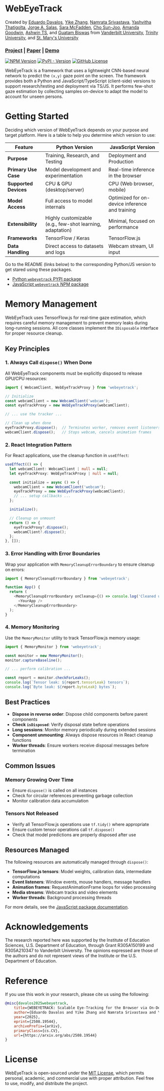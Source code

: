 # WebEyeTrack

Created by <a href="https://edavalosanaya.github.io" target="_blank">Eduardo Davalos</a>, <a href="https://scholar.google.com/citations?user=_E0SGAkAAAAJ&hl=en" target="_blank">Yike Zhang</a>, <a href="https://scholar.google.com/citations?user=GWvdYIoAAAAJ&hl=en&oi=ao" target="_blank">Namrata Srivastava</a>, <a href="https://www.linkedin.com/in/yashvitha/" target="_blank">Yashvitha Thatigolta</a>, <a href="" target="_blank">Jorge A. Salas</a>, <a href="https://www.linkedin.com/in/sara-mcfadden-93162a4/" target="_blank">Sara McFadden</a>, <a href="https://scholar.google.com/citations?user=0SHxelgAAAAJ&hl=en" target="_blank">Cho Sun-Joo</a>, <a href="https://scholar.google.com/citations?user=dZ8X7mMAAAAJ&hl=en" target="_blank">Amanda Goodwin</a>, <a href="https://sites.google.com/view/ashwintudur/home" target="_blank">Ashwin TS</a>, and <a href="https://scholar.google.com/citations?user=-m5wrTkAAAAJ&hl=en" target="_blank">Guatam Biswas</a> from <a href="https://wp0.vanderbilt.edu/oele/" target="_blank">Vanderbilt University</a>, <a href="https://redforestai.github.io" target="_blank">Trinity University</a>, and <a href="https://knotlab.github.io/KnotLab/" target="_blank">St. Mary's University</a>

### [Project](https://redforestai.github.io/WebEyeTrack) | [Paper](https://arxiv.org/abs/2508.19544) | [Demo](https://azure-olympie-5.tiiny.site)

<p></p>

[![NPM Version](https://img.shields.io/npm/v/webeyetrack)](https://www.npmjs.com/package/webeyetrack) [![PyPI - Version](https://img.shields.io/pypi/v/webeyetrack)](https://pypi.org/project/webeyetrack/) [![GitHub License](https://img.shields.io/github/license/RedForestAI/webeyetrack)](#license)

WebEyeTrack is a framework that uses a lightweight CNN-based neural network to predict the ``(x,y)`` gaze point on the screen. The framework provides both a Python and JavaScript/TypeScript (client-side) versions to support research/testing and deployment via TS/JS. It performs few-shot gaze estimation by collecting samples on-device to adapt the model to account for unseen persons.

# Getting Started

Deciding which version of WebEyeTrack depends on your purpose and target platform. Here is a table to help you determine which version to use: 

| Feature              | Python Version                       | JavaScript Version                     |
|----------------------|--------------------------------------|----------------------------------------|
| **Purpose**          | Training, Research, and Testing      | Deployment and Production              |
| **Primary Use Case** | Model development and experimentation | Real-time inference in the browser     |
| **Supported Devices**| CPU & GPU (desktop/server)           | CPU (Web browser, mobile)    |
| **Model Access**     | Full access to model internals       | Optimized for on-device inference and training |
| **Extensibility**    | Highly customizable (e.g., few-shot learning, adaptation) | Minimal, focused on performance        |
| **Frameworks**       | TensorFlow / Keras                   | TensorFlow.js                          |
| **Data Handling**    | Direct access to datasets and logs   | Webcam stream, UI input                |

Go to the README (links below) to the corresponding Python/JS version to get stared using these packages.

* [Python ``webeyetrack`` PYPI package](./python)
* [JavaScript ``webeyetrack`` NPM package](./js)

# Memory Management

WebEyeTrack uses TensorFlow.js for real-time gaze estimation, which requires careful memory management to prevent memory leaks during long-running sessions. All core classes implement the `IDisposable` interface for proper resource cleanup.

## Key Principles

### 1. Always Call `dispose()` When Done

All WebEyeTrack components must be explicitly disposed to release GPU/CPU resources:

```typescript
import { WebcamClient, WebEyeTrackProxy } from 'webeyetrack';

// Initialize
const webcamClient = new WebcamClient('webcam');
const eyeTrackProxy = new WebEyeTrackProxy(webcamClient);

// ... use the tracker ...

// Clean up when done
eyeTrackProxy.dispose();  // Terminates worker, removes event listeners
webcamClient.dispose();   // Stops webcam, cancels animation frames
```

### 2. React Integration Pattern

For React applications, use the cleanup function in `useEffect`:

```typescript
useEffect(() => {
  let webcamClient: WebcamClient | null = null;
  let eyeTrackProxy: WebEyeTrackProxy | null = null;

  const initialize = async () => {
    webcamClient = new WebcamClient('webcam');
    eyeTrackProxy = new WebEyeTrackProxy(webcamClient);
    // ... setup callbacks ...
  };

  initialize();

  // Cleanup on unmount
  return () => {
    eyeTrackProxy?.dispose();
    webcamClient?.dispose();
  };
}, []);
```

### 3. Error Handling with Error Boundaries

Wrap your application with `MemoryCleanupErrorBoundary` to ensure cleanup on errors:

```typescript
import { MemoryCleanupErrorBoundary } from 'webeyetrack';

function App() {
  return (
    <MemoryCleanupErrorBoundary onCleanup={() => console.log('Cleaned up')}>
      <YourApp />
    </MemoryCleanupErrorBoundary>
  );
}
```

### 4. Memory Monitoring

Use the `MemoryMonitor` utility to track TensorFlow.js memory usage:

```typescript
import { MemoryMonitor } from 'webeyetrack';

const monitor = new MemoryMonitor();
monitor.captureBaseline();

// ... perform calibration ...

const report = monitor.checkForLeaks();
console.log(`Tensor leak: ${report.tensorLeak} tensors`);
console.log(`Byte leak: ${report.byteLeak} bytes`);
```

## Best Practices

- **Dispose in reverse order**: Dispose child components before parent components
- **Check `isDisposed`**: Verify disposal state before operations
- **Long sessions**: Monitor memory periodically during extended sessions
- **Component unmounting**: Always dispose resources in React cleanup functions
- **Worker threads**: Ensure workers receive disposal messages before termination

## Common Issues

### Memory Growing Over Time
- Ensure `dispose()` is called on all instances
- Check for circular references preventing garbage collection
- Monitor calibration data accumulation

### Tensors Not Released
- Verify all TensorFlow.js operations use `tf.tidy()` where appropriate
- Ensure custom tensor operations call `tf.dispose()`
- Check that model predictions are properly disposed after use

## Resources Managed

The following resources are automatically managed through `dispose()`:

- **TensorFlow.js tensors**: Model weights, calibration data, intermediate computations
- **Event listeners**: Window events, mouse handlers, message handlers
- **Animation frames**: RequestAnimationFrame loops for video processing
- **Media streams**: Webcam tracks and video elements
- **Worker threads**: Background processing threads

For more details, see the [JavaScript package documentation](./js).

# Acknowledgements

The research reported here was supported by the Institute of Education Sciences, U.S. Department of Education, through Grant R305A150199 and R305A210347 to Vanderbilt University. The opinions expressed are those of the authors and do not represent views of the Institute or the U.S. Department of Education.

# Reference

If you use this work in your research, please cite us using the following:

```bibtex
@misc{davalos2025webeyetrack,
	title={WEBEYETRACK: Scalable Eye-Tracking for the Browser via On-Device Few-Shot Personalization},
	author={Eduardo Davalos and Yike Zhang and Namrata Srivastava and Yashvitha Thatigotla and Jorge A. Salas and Sara McFadden and Sun-Joo Cho and Amanda Goodwin and Ashwin TS and Gautam Biswas},
	year={2025},
	eprint={2508.19544},
	archivePrefix={arXiv},
	primaryClass={cs.CV},
	url={https://arxiv.org/abs/2508.19544}
}
```

# License

WebEyeTrack is open-sourced under the [MIT License](LICENSE), which permits personal, academic, and commercial use with proper attribution. Feel free to use, modify, and distribute the project.